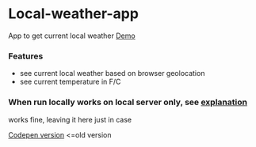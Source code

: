 # Local-weather-app
App to get current  local  weather
[Demo](https://annestezia.github.io/Local-weather-app/)

### Features
* see current local weather based on browser geolocation
* see  current temperature in F/C

### When run locally works on local server only, see [explanation](https://stackoverflow.com/a/8456586)
works  fine, leaving it here just in case

 [Codepen version](https://codepen.io/Annestezia/pen/wdZOrd) <=old  version

